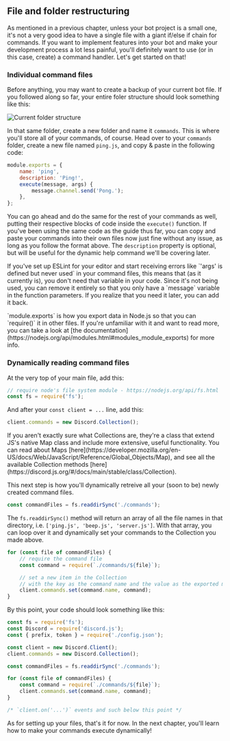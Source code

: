 ## File and folder restructuring

As mentioned in a previous chapter, unless your bot project is a small one, it's not a very good idea to have a single file with a giant if/else if chain for commands. If you want to implement features into your bot and make your development process a lot less painful, you'll definitely want to use (or in this case, create) a command handler. Let's get started on that!

### Individual command files

Before anything, you may want to create a backup of your current bot file. If you followed along so far, your entire foler structure should look something like this:

![Current folder structure](https://i.imgur.com/BmS09fY.png)

In that same folder, create a new folder and name it `commands`. This is where you'll store all of your commands, of course. Head over to your `commands` folder, create a new file named `ping.js`, and copy & paste in the following code:

```js
module.exports = {
	name: 'ping',
	description: 'Ping!',
	execute(message, args) {
		message.channel.send('Pong.');
	},
};
```

You can go ahead and do the same for the rest of your commands as well, putting their respective blocks of code inside the `execute()` function. If you've been using the same code as the guide thus far, you can copy and paste your commands into their own files now just fine without any issue, as long as you follow the format above. The `description` property is optional, but will be useful for the dynamic help command we'll be covering later.

<p class="warning">If you've set up ESLint for your editor and start receiving errors like `'args' is defined but never used` in your command files, this means that (as it currently is), you don't need that variable in your code. Since it's not being used, you can remove it entirely so that you only have a `message` variable in the function parameters. If you realize that you need it later, you can add it back.</p>

<p class="tip">`module.exports` is how you export data in Node.js so that you can `require()` it in other files. If you're unfamiliar with it and want to read more, you can take a look at [the documentation](https://nodejs.org/api/modules.html#modules_module_exports) for more info.</p>

### Dynamically reading command files

At the very top of your main file, add this:

```js
// require node's file system module - https://nodejs.org/api/fs.html
const fs = require('fs');
```

And after your `const client = ...` line, add this:

```js
client.commands = new Discord.Collection();
```

<p class="tip">If you aren't exactly sure what Collections are, they're a class that extend JS's native Map class and include more extensive, useful functionality. You can read about Maps [here](https://developer.mozilla.org/en-US/docs/Web/JavaScript/Reference/Global_Objects/Map), and see all the available Collection methods [here](https://discord.js.org/#/docs/main/stable/class/Collection).</p>

This next step is how you'll dynamically retreive all your (soon to be) newly created command files.

```js
const commandFiles = fs.readdirSync('./commands');
```

The `fs.readdirSync()` method will return an array of all the file names in that directory, i.e. `['ping.js', 'beep.js', 'server.js']`. With that array, you can loop over it and dynamically set your commands to the Collection you made above.

```js
for (const file of commandFiles) {
	// require the command file
	const command = require(`./commands/${file}`);

	// set a new item in the Collection
	// with the key as the command name and the value as the exported module
	client.commands.set(command.name, command);
}
```

By this point, your code should look something like this:

```js
const fs = require('fs');
const Discord = require('discord.js');
const { prefix, token } = require('./config.json');

const client = new Discord.Client();
client.commands = new Discord.Collection();

const commandFiles = fs.readdirSync('./commands');

for (const file of commandFiles) {
	const command = require(`./commands/${file}`);
	client.commands.set(command.name, command);
}

/* `client.on('...')` events and such below this point */
```

As for setting up your files, that's it for now. In the next chapter, you'll learn how to make your commands execute dynamically!
